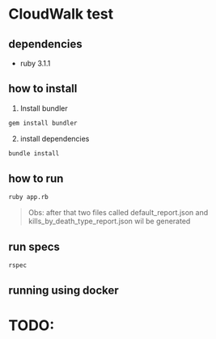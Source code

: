 # CloudWalk test

## dependencies

- ruby 3.1.1

## how to install

1. Install bundler

``` sh
gem install bundler
```

2. install dependencies

``` sh
bundle install
```

## how to run

``` sh
ruby app.rb
```

> Obs: after that two files called default_report.json and kills_by_death_type_report.json wil be generated

## run specs

``` sh
rspec
```

## running using docker

# TODO:
